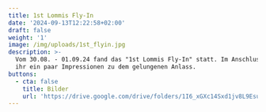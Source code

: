 ```yaml
---
title: 1st Lommis Fly-In
date: '2024-09-13T12:22:58+02:00'
draft: false
weight: '1'
image: /img/uploads/1st_flyin.jpg
description: >-
  Vom 30.08. - 01.09.24 fand das "1st Lommis Fly-In" statt. Im Anschluss findet
  ihr ein paar Impressionen zu dem gelungenen Anlass.
buttons:
  - cta: false
    title: Bilder
    url: 'https://drive.google.com/drive/folders/1I6_xGXc14Sxd1jv8L9EsuU6ONul3XG2c'
---
```



